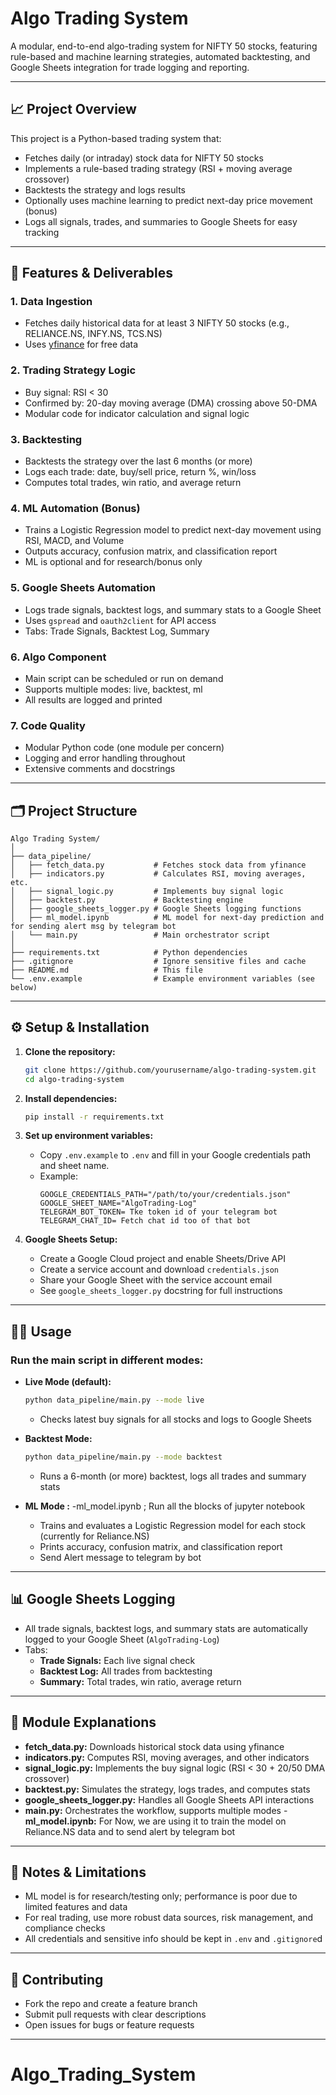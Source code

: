 # Algo Trading System

A modular, end-to-end algo-trading system for NIFTY 50 stocks, featuring rule-based and machine learning strategies, automated backtesting, and Google Sheets integration for trade logging and reporting.

---

## 📈 Project Overview
This project is a Python-based trading system that:
- Fetches daily (or intraday) stock data for NIFTY 50 stocks
- Implements a rule-based trading strategy (RSI + moving average crossover)
- Backtests the strategy and logs results
- Optionally uses machine learning to predict next-day price movement (bonus)
- Logs all signals, trades, and summaries to Google Sheets for easy tracking

---

## 🚀 Features & Deliverables

### 1. Data Ingestion
- Fetches daily historical data for at least 3 NIFTY 50 stocks (e.g., RELIANCE.NS, INFY.NS, TCS.NS)
- Uses [yfinance](https://github.com/ranaroussi/yfinance) for free data

### 2. Trading Strategy Logic
- Buy signal: RSI < 30
- Confirmed by: 20-day moving average (DMA) crossing above 50-DMA
- Modular code for indicator calculation and signal logic

### 3. Backtesting
- Backtests the strategy over the last 6 months (or more)
- Logs each trade: date, buy/sell price, return %, win/loss
- Computes total trades, win ratio, and average return

### 4. ML Automation (Bonus)
- Trains a Logistic Regression model to predict next-day movement using RSI, MACD, and Volume
- Outputs accuracy, confusion matrix, and classification report
- ML is optional and for research/bonus only

### 5. Google Sheets Automation
- Logs trade signals, backtest logs, and summary stats to a Google Sheet
- Uses `gspread` and `oauth2client` for API access
- Tabs: Trade Signals, Backtest Log, Summary

### 6. Algo Component
- Main script can be scheduled or run on demand
- Supports multiple modes: live, backtest, ml
- All results are logged and printed

### 7. Code Quality
- Modular Python code (one module per concern)
- Logging and error handling throughout
- Extensive comments and docstrings

---

## 🗂️ Project Structure

```
Algo Trading System/
│
├── data_pipeline/
│   ├── fetch_data.py           # Fetches stock data from yfinance
│   ├── indicators.py           # Calculates RSI, moving averages, etc.
│   ├── signal_logic.py         # Implements buy signal logic
│   ├── backtest.py             # Backtesting engine
│   ├── google_sheets_logger.py # Google Sheets logging functions
│   ├── ml_model.ipynb          # ML model for next-day prediction and for sending alert msg by telegram bot
│   └── main.py                 # Main orchestrator script
│
├── requirements.txt            # Python dependencies
├── .gitignore                  # Ignore sensitive files and cache
├── README.md                   # This file
└── .env.example                # Example environment variables (see below)
```

---

## ⚙️ Setup & Installation

1. **Clone the repository:**
   ```bash
   git clone https://github.com/yourusername/algo-trading-system.git
   cd algo-trading-system
   ```

2. **Install dependencies:**
   ```bash
   pip install -r requirements.txt
   ```

3. **Set up environment variables:**
   - Copy `.env.example` to `.env` and fill in your Google credentials path and sheet name.
   - Example:
     ```env
     GOOGLE_CREDENTIALS_PATH="/path/to/your/credentials.json"
     GOOGLE_SHEET_NAME="AlgoTrading-Log"
     TELEGRAM_BOT_TOKEN= Tke token id of your telegram bot
     TELEGRAM_CHAT_ID= Fetch chat id too of that bot
     ```

4. **Google Sheets Setup:**
   - Create a Google Cloud project and enable Sheets/Drive API
   - Create a service account and download `credentials.json`
   - Share your Google Sheet with the service account email
   - See `google_sheets_logger.py` docstring for full instructions

---

## 🏃‍♂️ Usage

### Run the main script in different modes:

- **Live Mode (default):**
  ```bash
  python data_pipeline/main.py --mode live
  ```
  - Checks latest buy signals for all stocks and logs to Google Sheets

- **Backtest Mode:**
  ```bash
  python data_pipeline/main.py --mode backtest
  ```
  - Runs a 6-month (or more) backtest, logs all trades and summary stats

- **ML Mode :**
  -ml_model.ipynb ; Run all the blocks of jupyter notebook
  - Trains and evaluates a Logistic Regression model for each stock (currently for Reliance.NS)
  - Prints accuracy, confusion matrix, and classification report
  - Send Alert message to telegram by bot  

---

## 📊 Google Sheets Logging
- All trade signals, backtest logs, and summary stats are automatically logged to your Google Sheet (`AlgoTrading-Log`)
- Tabs:
  - **Trade Signals:** Each live signal check
  - **Backtest Log:** All trades from backtesting
  - **Summary:** Total trades, win ratio, average return

---

## 🧩 Module Explanations
- **fetch_data.py:** Downloads historical stock data using yfinance
- **indicators.py:** Computes RSI, moving averages, and other indicators
- **signal_logic.py:** Implements the buy signal logic (RSI < 30 + 20/50 DMA crossover)
- **backtest.py:** Simulates the strategy, logs trades, and computes stats
- **google_sheets_logger.py:** Handles all Google Sheets API interactions
- **main.py:** Orchestrates the workflow, supports multiple modes
-**ml_model.ipynb:** For Now, we are using it to train the model on Reliance.NS data and to send alert by telegram bot

---

## 📝 Notes & Limitations
- ML model is for research/testing only; performance is poor due to limited features and data
- For real trading, use more robust data sources, risk management, and compliance checks
- All credentials and sensitive info should be kept in `.env` and `.gitignore`d

---

## 🤝 Contributing
- Fork the repo and create a feature branch
- Submit pull requests with clear descriptions
- Open issues for bugs or feature requests

---


 # Algo_Trading_System
